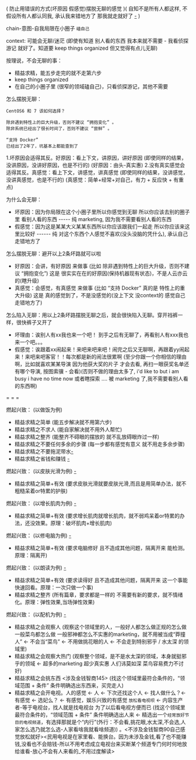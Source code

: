
( 防止用错误的方式(坏原因 假感觉)摆脱无聊的感觉 )( 自知不是所有人都这样, 不假设所有人都认同我, 承认我来错地方了 那我就走就好了 [-](https://github.com/7900ms/000nottheater_deserted_systemlibrary/blob/master/supplementary/term-Finder-你可能来错地方了.md) )

chain-意图-自我局限在小圈子 `磕自己`

context: 可能会无聊/迷茫 (即使有知道 别人看的东西 我本来就不需要 - 我看侦探游记 就好了。知道要 keep things organized 但又觉得有点儿无聊)

按理说，不会无聊的事：
- 精益求精，能五步走完的就不走第六步
- keep things organized
- 在自己的小圈子里 (很窄的领域磕自己)，只看侦探游记，其他不需要

怎么摆脱无聊：
```
CentOS6 和 7 该如何选择？

除非遇到特性上的巨大升级，否则不建议 “拥抱变化” 。
除非系统已经出了很长时间了，否则不建议 “尝鲜” 。

“支持 Docker”
已经出了2年了，坑基本上都能查到了
```

1.坏原因会适得其反。好原因：看上下文，讲原因，讲好原因 (即使同样的结果，没讲原因，没讲好原因，也是不行的) (好原因：由头-真实惠)
2.没有真实感觉会适得其反。真感觉：看上下文，讲感觉，讲真感觉 (即使同样的结果，没讲感觉，没讲真感觉，也是不行的) (真感觉：简单+经常+对自己，有力 + 反应快 + 有重点)

为什么会无聊：
- 坏原因：因为你局限在这个小圈子里所以你感觉到无聊 所以你应该去别的圈子里 看别人看的东西 ----- 纯 marketing, 因为我不需要看别人看的东西
- 假感觉：因为这是某某大义某某东西所以你应该跟我们一起走 所以你应该来这里比较好 ------ 纯 对这个东西个人感觉不喜欢(没头没脑的凭什么), 承认自己走错地方了

怎么摆脱无聊：避开以上2条坏路就可以啦
- 好原因：会讲，有好原因 来做事 (比如 除非遇到特性上的巨大升级，否则不建议 “拥抱变化”) 这是 很实实在在的好原因(保持机器现有状态)，不是人云亦云的(瞎升级)
- 真感觉：会感觉，有真感觉 来做事 (比如 “支持 Docker” 真的是 特性上的重大升级) 这是 真的感觉到了，不是没感觉的(没上下文 没context的 感觉自己走错地方了)

怎么陷入无聊：用以上2条坏路摆脱无聊之后，就会很快陷入无聊。穿开裆裤一样，很快裤子又开了
- 坏理由：诶别人有xx我也来一个吧！ 到手之后有无聊了，再看别人有xxx我也来一个吧。。。
- 假感觉：诶跟着xx闹起来！来吧来吧来吧！闹完之后又无聊啊，再跟着yy闹起来！来吧来吧客官！！每次都是新的闹法很累啊 (至少你跟一个你相信的理由啊，比如就喜欢某某导演 因为他获大奖的片子 才会去看, 再扫一眼获奖名单还有哪个导演, 按图索骥 - 会看)(否则不做的理由太多了, i'd like to but i am busy i have no time now 或者瞎探索 .... 被 marketing 了,我不需要看别人看的东西啊)



= = =

燃起兴致： (以做饭为例)
- 精益求精之简单 (能五步解决就不用第六步)
- 精益求精之不求人 (能自家解决就不用外人帮忙)
- 精益求精之整齐 (能整齐不碍眼的摆放的 就不乱放碍眼炸过一样)
- 精益求精之不要任何多余的步骤 (每一步都有感觉有意义 就不用走多余步骤)
- 精益求精之不要拖泥带水[-](https://github.com/7900ms/000nottheater_deserted_systemlibrary/blob/master/supplementary/term-鼓儿-不要拖泥带水.md#我的生活里没有你的位置)
- 精益求精之省钱和赚钱 [-](#谈到钱,人们的智商立刻上升到145的警觉起来###当人们看着媒体上的你，智商当时可能为零；但是，一旦你试图从他们口袋里掏点钱出来的时候，他们的智商瞬间就是145，而且相当挑剔刻薄)

燃起兴致： (以皮肤光滑为例) [-](https://github.com/7900ms/000nottheater_deserted_systemsoftware/tree/master/physical-skinny)
- 精益求精之简单+有效 (要求皮肤光滑就要皮肤光滑,而且是用简单办法，就不粗糙呆着or特累的护肤)

燃起兴致： (以增长肌肉为例) [-](https://github.com/7900ms/000nottheater_deserted_systemsoftware/tree/master/physical-physique)
- 精益求精之简单+有效 (要求增长肌肉就增长肌肉，就不弱鸡呆着or特累的办法，还没效果。原理：破坏肌肉+增长肌肉)

燃起兴致： (以修电脑为例) [-]()
- 精益求精之简单+有效 (要求电脑修好 且不造成其他问题，隔离开来 能检测。原理：隔离开)

燃起兴致： (以朗读为例) [-](https://github.com/7900ms/000nottheater_deserted_systemsoftware/tree/master/physical-tender)
- 精益求精之简单+有效 (要求读得好 且不造成其他问题，隔离开来 这一个事能快速回看。原理：一次只做一个事)
- 精益求精之整齐 (所有篇章，要求都是一样的 不需要有新的要求，就不情绪化。原理：弹性效果,当场弹性效果)

燃起兴致： (以配机为例) [-](https://www.v2ex.com/notes/28112)
- 精益求精之会观察人 (观察这个领域里的人，一般好人都怎么做正规的怎么做 一般菜鸟都怎么做 一般邪神都怎么不实惠的marketing，就不用被当成“莽撞人” <- 不会当“菜鸟” <- 不用做挑花眼的人 <- 不会走到特别邪乎 / 水太深 的领域里)
- 精益求精之会观察大热门 (观察整个领域，是不是水太深的领域，本身就挺邪乎的领域 <- 超多的marketing 超少真实惠 人们讳莫如深 菜鸟容易费力不讨好)
- 精益求精之会挑东西 <涉及金钱智商145> (找这个领域里最符合条件的，“领域范围 + 条件” 条件明确选出东西来，买完走人)
- 精益求精之会开电视。人的感觉 <- 人 <- 下次还找这个人 <- 找人做什么？<- 有感觉 <- 选妃么？ <- 有感觉，娱乐兴致的有感觉 `放松看电视呗` <- 内容生产者-等于电视台，找人就是找电视台 为了以后看电视方便而已 (找这个领域里最符合条件的，“领域范围 + 条件” 条件明确选出人来 <- 精选出一个`经常放好节目的电视频道`，有选择那就是个“内行”(外行：不会看,挑花眼,水太深,不会选,人家怎么选乃就怎么选-人家看啥我就看啥频道)) 。<不涉及金钱智商90自己感觉放松就好><民用电视是在家里看、能换台。因为未涉及金钱,看了也不能赚钱,没看也不会赔钱-所以不用考虑成立电视台来买断某个频道专门何时何地放给谁看-放心不会有人来看的_不用过度解读>



